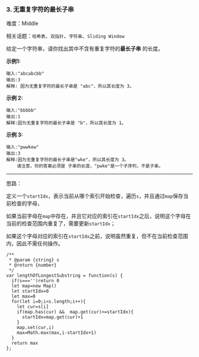 ### 3. 无重复字符的最长子串

难度：Middle

相关话题：`哈希表`、`双指针`、`字符串`、`Sliding Window`

给定一个字符串，请你找出其中不含有重复字符的**最长子串** 的长度。



**示例1:** 



```
输入:"abcabcbb"
输出:3 
解释: 因为无重复字符的最长子串是 "abc"，所以其长度为 3。
```


**示例 2:** 



```
输入:"bbbbb"
输出:1
解释:因为无重复字符的最长子串是 "b"，所以其长度为 1。
```


**示例 3:** 



```
输入:"pwwkew"
输出:3
解释:因为无重复字符的最长子串是"wke"，所以其长度为 3。
    请注意，你的答案必须是 子串的长度，"pwke"是一个子序列，不是子串。
```



-----

思路：

定义一个`startIdx`，表示当前从哪个索引开始检查，遍历`s`，并且通过`map`保存当前检查的字母，

如果当前字母在`map`中存在，并且它对应的索引在`startIdx`之后，说明这个字母在当前的检查范围内重复了，需要更新`startIdx`；

如果这个字母对应的索引在`startIdx`之前，说明虽然重复，但不在当前检查范围内，因此不需任何操作。



```
/**
 * @param {string} s
 * @return {number}
 */
var lengthOfLongestSubstring = function(s) {
  if(s==='')return 0
  let map=new Map()
  let startIdx=0
  let max=0
  for(let i=0;i<s.length;i++){
    let cur=s[i]
    if(map.has(cur) &&  map.get(cur)>=startIdx){
      startIdx=map.get(cur)+1
    }
    map.set(cur,i)
    max=Math.max(max,i-startIdx+1)
  }
  return max
};
```

